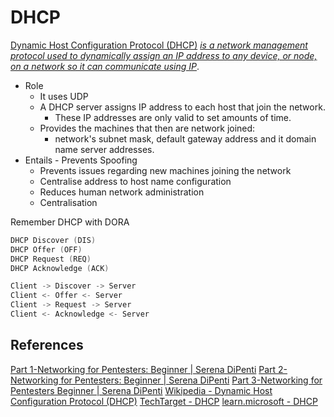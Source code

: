 # DHCP 

[Dynamic Host Configuration Protocol (DHCP)](https://en.wikipedia.org/wiki/Dynamic_Host_Configuration_Protocol) [*is a network management protocol used to dynamically assign an IP address to any device, or node, on a network so it can communicate using IP*](https://www.techtarget.com/searchnetworking/definition/DHCP). 

- Role 
	- It uses UDP
	- A DHCP server assigns IP address to each host that join the network. 
		- These IP addresses are only valid to set amounts of time. 
	 - Provides the machines that then are network joined: 
		 - network's subnet mask, default gateway address and it domain name server addresses.
- Entails - Prevents Spoofing
	- Prevents issues regarding new machines joining the network 
	- Centralise address to host name configuration
	- Reduces human network administration
	- Centralisation

Remember DHCP with DORA
```c
DHCP Discover (DIS)
DHCP Offer (OFF)
DHCP Request (REQ)
DHCP Acknowledge (ACK)

Client -> Discover -> Server
Client <- Offer <- Server
Client -> Request -> Server
Client <- Acknowledge <- Server
```

## References

[Part 1-Networking for Pentesters: Beginner | Serena DiPenti](https://www.youtube.com/watch?v=FFzBgb00ffk)
[Part 2-Networking for Pentesters: Beginner | Serena DiPenti](https://www.youtube.com/watch?v=ikIGTW0uraA)
[Part 3-Networking for Pentesters Beginner | Serena DiPenti](https://www.youtube.com/watch?v=HS0bicAd-5A)
[Wikipedia - Dynamic Host Configuration Protocol (DHCP)](https://en.wikipedia.org/wiki/Dynamic_Host_Configuration_Protocol)
[TechTarget - DHCP](https://www.techtarget.com/searchnetworking/definition/DHCP)
[learn.microsoft - DHCP](https://learn.microsoft.com/en-us/windows-server/networking/technologies/dhcp/dhcp-top)